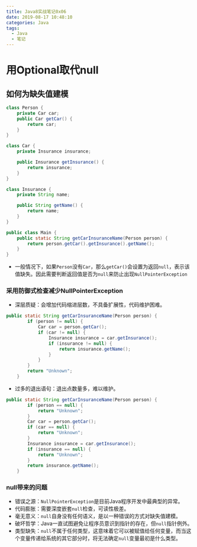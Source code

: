 ```yaml
---
title: Java8实战笔记0x06
date: 2019-08-17 10:48:10
categories: Java
tags:
  - Java
  - 笔记
---
```


# 用Optional取代null

## 如何为缺失值建模

```java
class Person {
    private Car car;
    public Car getCar() {
        return car;
    }
}

class Car {
    private Insurance insurance;

    public Insurance getInsurance() {
        return insurance;
    }
}

class Insurance {
    private String name;

    public String getName() {
        return name;
    }
}

public class Main {
    public static String getCarInsuranceName(Person person) {
        return person.getCar().getInsurance().getName();
    }
}
```

- 一般情况下，如果`Person`没有`Car`，那么`getCar()`会设置为返回`null`，表示该值缺失。因此需要判断返回值是否为`null`来防止出现`NullPointerException`

### 采用防御式检查减少NullPointerException

- 深层质疑：会增加代码缩进层数，不具备扩展性，代码维护困难。

```java
public static String getCarInsuranceName(Person person) {
        if (person != null) {
            Car car = person.getCar();
            if (car != null) {
                Insurance insurance = car.getInsurance();
                if (insurance != null) {
                    return insurance.getName();
                }
            }
        }
        return "Unknown";
    }
```

- 过多的退出语句：退出点数量多，难以维护。

```java
public static String getCarInsuranceName(Person person) {
        if (person == null) {
            return "Unknown";
        }
        Car car = person.getCar();
        if (car == null) {
            return "Unknown";
        }
        Insurance insurance = car.getInsurance();
        if (insurance == null) {
            return "Unknown";
        }
        return insurance.getName();
    }
```

### null带来的问题

- 错误之源：`NullPointerException`是目前Java程序开发中最典型的异常。
- 代码膨胀：需要深度嵌套`null`检查，可读性极差。
- 毫无意义：`null`自身没有任何语义，是以一种错误的方式对缺失值建模。
- 破坏哲学：Java一直试图避免让程序员意识到指针的存在，但`null`指针例外。
- 类型缺失：`null`不属于任何类型，这意味着它可以被赋值给任何变量，而当这个变量传递给系统的其它部分时，将无法确定`null`变量最初是什么类型。